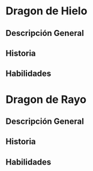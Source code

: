 # Dragon de Hielo
## Descripción General

## Historia

## Habilidades

# Dragon de Rayo
## Descripción General

## Historia

## Habilidades